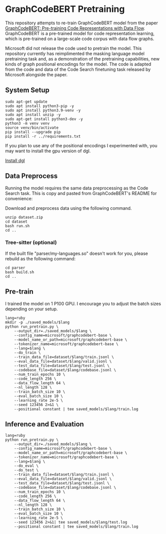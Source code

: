 

# GraphCodeBERT Pretraining
This repository attempts to re-train GraphCodeBERT model from the paper [GraphCodeBERT: Pre-training Code Representations with Data Flow](https://arxiv.org/abs/2009.08366). GraphCodeBERT is a pre-trained model for code representation learning, which is pre-trained on a large-scale code corpus with data flow graphs.

Microsoft did not release the code used to pretrain the model. This repository currently has reimplimented the masking language model pretraining task and, as a demonstration of the pretraining capabilities, new kinds of graph positional encodings for the model. The code is adapted from the code and data of the Code Search finetuning task released by Microsoft alongside the paper.

## System Setup
```shell
sudo apt-get update
sudo apt install python3-pip -y
sudo apt install python3.9-venv -y
sudo apt install unzip -y
sudo apt-get install python3-dev -y
python3 -m venv venv
source venv/bin/activate
pip install --upgrade pip
pip install -r ../requirements.txt
```
If you plan to use any of the positional encodings I experimented with, you may want to install the gpu version of dgl.

[Install dgl](https://www.dgl.ai/pages/start.html)

## Data Preprocess

Running the model requires the same data preprocessing as the Code Search task. This is copy and pasted from GraphCodeBERT's README for convenience:

Download and preprocess data using the following command.
```shell
unzip dataset.zip
cd dataset
bash run.sh 
cd ..
```

### Tree-sitter (optional)

If the built file "parser/my-languages.so" doesn't work for you, please rebuild as the following command:

```shell
cd parser
bash build.sh
cd ..
```

## Pre-train

I trained the model on 1 P100 GPU. I encourage you to adjust the batch sizes depending on your setup.
```shell
lang=ruby
mkdir -p ./saved_models/$lang
python run_pretrain.py \
    --output_dir=./saved_models/$lang \
    --config_name=microsoft/graphcodebert-base \
    --model_name_or_path=microsoft/graphcodebert-base \
    --tokenizer_name=microsoft/graphcodebert-base \
    --lang=$lang \
    --do_train \
    --train_data_file=dataset/$lang/train.jsonl \
    --eval_data_file=dataset/$lang/valid.jsonl \
    --test_data_file=dataset/$lang/test.jsonl \
    --codebase_file=dataset/$lang/codebase.jsonl \
    --num_train_epochs 10 \
    --code_length 256 \
    --data_flow_length 64 \
    --nl_length 128 \
    --train_batch_size 10 \
    --eval_batch_size 10 \
    --learning_rate 2e-5 \
    --seed 123456 2>&1 \
    --positional constant | tee saved_models/$lang/train.log
```
## Inference and Evaluation

```shell
lang=ruby
python run_pretrain.py \
    --output_dir=./saved_models/$lang \
    --config_name=microsoft/graphcodebert-base \
    --model_name_or_path=microsoft/graphcodebert-base \
    --tokenizer_name=microsoft/graphcodebert-base \
    --lang=$lang \
    --do_eval \
    --do_test \
    --train_data_file=dataset/$lang/train.jsonl \
    --eval_data_file=dataset/$lang/valid.jsonl \
    --test_data_file=dataset/$lang/test.jsonl \
    --codebase_file=dataset/$lang/codebase.jsonl \
    --num_train_epochs 10 \
    --code_length 256 \
    --data_flow_length 64 \
    --nl_length 128 \
    --train_batch_size 10 \
    --eval_batch_size 10 \
    --learning_rate 2e-5 \
    --seed 123456 2>&1| tee saved_models/$lang/test.log
    --positional constant | tee saved_models/$lang/train.log
```